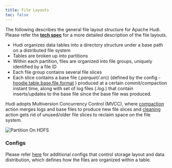 ```yaml
---
title: File Layouts
toc: false
---
```


The following describes the general file layout structure for Apache Hudi. Please refer the **[tech spec](https://hudi.apache.org/tech-specs#file-layout-hierarchy)** for a more detailed description of the file layouts.
* Hudi organizes data tables into a directory structure under a base path on a distributed file system
* Tables are broken up into partitions
* Within each partition, files are organized into file groups, uniquely identified by a file ID
* Each file group contains several file slices 
* Each slice contains a base file (*.parquet/*.orc) (defined by the config - [hoodie.table.base.file.format](https://hudi.apache.org/docs/configurations/#hoodietablebasefileformat) ) produced at a certain commit/compaction instant time, along with set of log files (*.log.*) that contain inserts/updates to the base file since the base file was produced. 

Hudi adopts Multiversion Concurrency Control (MVCC), where [compaction](/docs/compaction) action merges logs and base files to produce new 
file slices and [cleaning](hoodie_cleaner) action gets rid of unused/older file slices to reclaim space on the file system.

![Partition On HDFS](/assets/images/hudi_partitions_HDFS.png)

### Configs

Please refer [here](https://hudi.apache.org/docs/configurations/#Layout-Configs) for additional configs that control storage layout and data distribution, which defines how the files are organized within a table.
